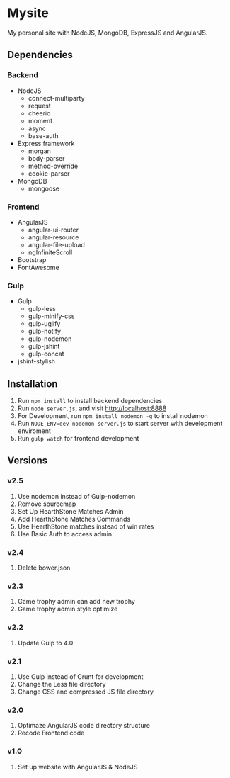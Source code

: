Mysite
===========
My personal site with NodeJS, MongoDB, ExpressJS and AngularJS.

Dependencies
------------
### Backend
- NodeJS
  - connect-multiparty
  - request
  - cheerio
  - moment
  - async
  - base-auth
- Express framework
  - morgan
  - body-parser
  - method-override
  - cookie-parser
- MongoDB
  - mongoose

### Frontend
- AngularJS
  - angular-ui-router
  - angular-resource
  - angular-file-upload
  - ngInfiniteScroll
- Bootstrap
- FontAwesome

### Gulp
- Gulp
  - gulp-less
  - gulp-minify-css
  - gulp-uglify
  - gulp-notify
  - gulp-nodemon
  - gulp-jshint
  - gulp-concat
- jshint-stylish


Installation
------------
1. Run `npm install` to install backend dependencies
2. Run `node server.js`, and visit [http://localhost:8888](http://localhost:8888)
3. For Development, run `npm install nodemon -g` to install nodemon
4. Run `NODE_ENV=dev nodemon server.js` to start server with development enviroment
5. Run `gulp watch` for frontend development

Versions
--------
### v2.5
1. Use nodemon instead of Gulp-nodemon
2. Remove sourcemap
3. Set Up HearthStone Matches Admin
4. Add HearthStone Matches Commands
5. Use HearthStone matches instead of win rates
6. Use Basic Auth to access admin

### v2.4
1. Delete bower.json

### v2.3
1. Game trophy admin can add new trophy
2. Game trophy admin style optimize

### v2.2
1. Update Gulp to 4.0

### v2.1
1. Use Gulp instead of Grunt for development
2. Change the Less file directory
3. Change CSS and compressed JS file directory

### v2.0
1. Optimaze AngularJS code directory structure
2. Recode Frontend code

### v1.0
1. Set up website with AngularJS & NodeJS